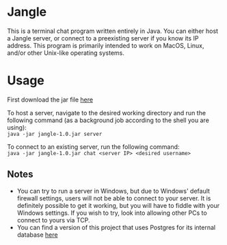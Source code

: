 # Jangle
This is a terminal chat program written entirely in Java. You can either host a Jangle server, or connect to a preexisting server if you know its IP address. This program is primarily intended to work on MacOS, Linux, and/or other Unix-like operating systems.

# Usage
First download the jar file [here](https://github.com/platformer/jangle/blob/c91bc90f195eccc797547af2900742072ec879f3/target/jangle-1.0.jar)

To host a server, navigate to the desired working directory and run the following command (as a background job according to the shell you are using):  
`java -jar jangle-1.0.jar server`

To connect to an existing server, run the following command:  
`java -jar jangle-1.0.jar chat <server IP> <desired username>`

## Notes
*   You can try to run a server in Windows, but due to Windows' default firewall settings, users will not be able to connect to your server. It is definitely possible to get it working, but you will have to fiddle with your Windows settings. If you wish to try, look into allowing other PCs to connect to yours via TCP.
*   You can find a version of this project that uses Postgres for its internal database [here](https://github.com/platformer/jangle/tree/dev-postgres)
